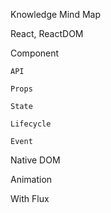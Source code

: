 Knowledge Mind Map

React, ReactDOM

Component
	
	API

	Props

	State

	Lifecycle

	Event

Native DOM

Animation

With Flux